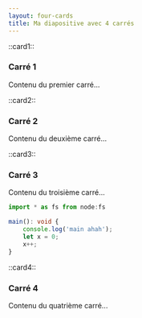 ```yaml
---
layout: four-cards
title: Ma diapositive avec 4 carrés
---
```


::card1::
### Carré 1
Contenu du premier carré...

::card2::
### Carré 2
Contenu du deuxième carré...

::card3::
### Carré 3
Contenu du troisième carré...
```ts
import * as fs from node:fs

main(): void {
    console.log('main ahah');
    let x = 0;
    x++;
} 
```

::card4::
### Carré 4
Contenu du quatrième carré...

